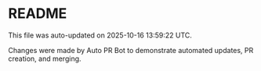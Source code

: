 # README

This file was auto-updated on 2025-10-16 13:59:22 UTC.

Changes were made by Auto PR Bot to demonstrate automated updates, PR creation, and merging.
